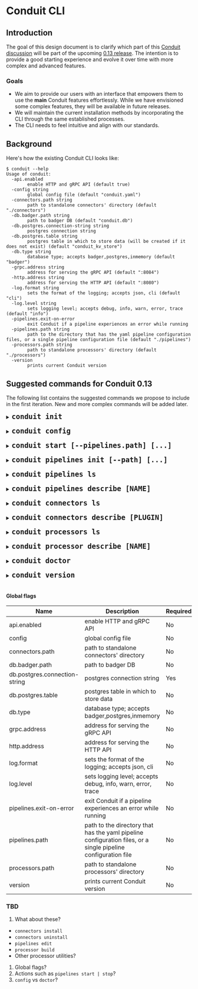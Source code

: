 # Conduit CLI

## Introduction

The goal of this design document is to clarify which part of this [Conduit discussion](https://github.com/ConduitIO/conduit/discussions/1642) will be part of the upcoming [0.13 release](https://github.com/ConduitIO/conduit/milestone/15). The intention is to provide a good starting experience and evolve it over time with more complex and advanced features.

### Goals

- We aim to provide our users with an interface that empowers them to use the **main** Conduit features effortlessly. While we have envisioned some complex features, they will be available in future releases.
- We will maintain the current installation methods by incorporating the CLI through the same established processes.
- The CLI needs to feel intuitive and align with our standards.

## Background

Here's how the existing Conduit CLI looks like:

```shell
$ conduit --help
Usage of conduit:
  -api.enabled
    	enable HTTP and gRPC API (default true)
  -config string
    	global config file (default "conduit.yaml")
  -connectors.path string
    	path to standalone connectors' directory (default "./connectors")
  -db.badger.path string
    	path to badger DB (default "conduit.db")
  -db.postgres.connection-string string
    	postgres connection string
  -db.postgres.table string
    	postgres table in which to store data (will be created if it does not exist) (default "conduit_kv_store")
  -db.type string
    	database type; accepts badger,postgres,inmemory (default "badger")
  -grpc.address string
    	address for serving the gRPC API (default ":8084")
  -http.address string
    	address for serving the HTTP API (default ":8080")
  -log.format string
    	sets the format of the logging; accepts json, cli (default "cli")
  -log.level string
    	sets logging level; accepts debug, info, warn, error, trace (default "info")
  -pipelines.exit-on-error
    	exit Conduit if a pipeline experiences an error while running
  -pipelines.path string
    	path to the directory that has the yaml pipeline configuration files, or a single pipeline configuration file (default "./pipelines")
  -processors.path string
    	path to standalone processors' directory (default "./processors")
  -version
    	prints current Conduit version
```

## Suggested commands for Conduit 0.13

The following list contains the suggested commands we propose to include in the first iteration. New and more complex commands will be added later.

<details>
<summary><code style="font-size: 19px; font-weight:bold;">conduit init</code></summary>

#### Description

- This command will initialize a Conduit working environment. 
- It does not require having conduit running.
- It won't require flags or arguments.
- Additional flags could be provided to specify the path.

#### Flags

|Flag name | Description | Required  | Default  |
|---|---|---|---|
| path  |  Where to initialize Conduit | No | `.` (current directory) |

#### `--help`

```bash
$ conduit init [--path PATH]

EXAMPLES
  $ conduit init
  $ conduit init --path ~/code/conduit-dir
```

</details>

<br/>

<details>
<summary><code style="font-size: 19px; font-weight:bold;">conduit config</code></summary>

#### Description

- This command will output the [Conduit configuration](https://github.com/ConduitIO/conduit/blob/05dbc275a724526f02779abb47b0ecc53f711485/pkg/conduit/config.go#L34) based on the default values and the user's configured settings that Conduit would use.
- It does not require having conduit running.


#### `--help`

```bash
$ conduit config
```

</details>

<br/>

<details>
<summary><code style="font-size: 19px; font-weight:bold;">conduit start [--pipelines.path] [...]</code></summary>

#### Description

- This command will start Conduit with all the configured pipelines, connectors, etc.
- It is equivalent to the current `conduit` command.

#### Flags

| Name | Description | Required | Default Value |
|------|-------------|----------|---------------|
| api.enabled | enable HTTP and gRPC API | No | true |
| config | global config file | No | "conduit.yaml" |
| connectors.path | path to standalone connectors' directory | No | "./connectors" |
| db.badger.path | path to badger DB | No | "conduit.db" |
| db.postgres.connection-string | postgres connection string | Yes |  |
| db.postgres.table | postgres table in which to store data | No | "conduit_kv_store" |
| db.type | database type; accepts badger,postgres,inmemory | No | "badger" |
| grpc.address | address for serving the gRPC API | No | ":8084" |
| http.address | address for serving the HTTP API | No | ":8080" |
| log.format | sets the format of the logging; accepts json, cli | No | "cli" |
| log.level | sets logging level; accepts debug, info, warn, error, trace | No | "info" |
| pipelines.exit-on-error | exit Conduit if a pipeline experiences an error while running | No |  |
| pipelines.path | path to the directory that has the yaml pipeline configuration files, or a single pipeline configuration file | No | "./pipelines" |
| processors.path | path to standalone processors' directory | No | "./processors" |
| version | prints current Conduit version | No |  |


#### `--help`

```bash
$ conduit start
```
</details>

<br/>

<details>
<summary><code style="font-size: 19px; font-weight:bold;">conduit pipelines init [--path] [...]</code></summary>

#### Description

- This command will initialize a pipeline.
- It does not require having conduit running.

#### Flags

| Name | Description | Required | Default Value |
|------|-------------|----------|---------------|
| path  |  Where to initialize a new pipeline | No | `.` (current directory) |

#### `--help`

```bash
$ conduit pipelines init
$ conduit pipelines init my-first-pipeline
```
</details>

<br/>

<details>
<summary><code style="font-size: 19px; font-weight:bold;">conduit pipelines ls</code></summary>

#### Description

- This command will list the running pipelines.
- It requires having conduit previously running.

#### `--help`

```bash
$ conduit pipelines ls
```
</details>

<br/>

<details>
<summary><code style="font-size: 19px; font-weight:bold;">conduit pipelines describe [NAME]</code></summary>

#### Description

- This command will describe the topology of the pipeline.
- It requires having conduit previously running.
- It requires the pipeline name as argument.

#### Arguments

| Name | Description | Required | Default Value |
|------|-------------|----------|---------------|
| name  |  pipeline name to describe | Yes | |


#### `--help`

```bash
$ conduit pipelines describe [NAME]

EXAMPLE:

$ conduit pipelines describe my-pipeline
Source: kafka
  Processor: avro.encode
Destination: kafka
```
</details>

<br/>

<details>
<summary><code style="font-size: 19px; font-weight:bold;">conduit connectors ls</code></summary>

#### Description

- This command will list all the available connectors.
- It requires having conduit previously running.

#### `--help`

```bash
$ conduit connectors ls
PLUGIN                          TYPE         PIPELINE
postgres@v0.2.0	                builtin      file-to-postgres
conduit-connector-http@0.1.0.   standalone   my-other-pipeline
```
</details>

<br/>

<details>
<summary><code style="font-size: 19px; font-weight:bold;">conduit connectors describe [PLUGIN]</code></summary>

#### Description

- This command will describe the connector configuration available.
- It requires having conduit previously running.

#### Arguments

| Name | Description | Required | Default Value |
|------|-------------|----------|---------------|
| plugin  |  plugin name and version | Yes | |


#### `--help`

```bash
$ conduit connnectors describe [PLUGIN]

EXAMPLE:

$ conduit connectors describe conduit-connector-http@0.1.0
NAME   DESCRIPTION                       REQUIRED  DEFAULT VALUE	EXAMPLE
url    HTTP URL to send requests to.     true		                  https://...
...
```
</details>

<br/>

<details>
<summary><code style="font-size: 19px; font-weight:bold;">conduit processors ls</code></summary>

#### Description

- This command will list all the available processors.
- It requires having conduit previously running.

#### `--help`

```bash
$ conduit processors ls
NAME			    TYPE      PIPELINE
avro.decode 	builtin   my-pipeline
avro.encode		builtin   my-pipeline
base64.decode	builtin   my-other-pipeline
```
</details>
<br/>

<details>
<summary><code style="font-size: 19px; font-weight:bold;">conduit processor describe [NAME]</code></summary>

#### Description

- This command will describe the processor configuration available.
- It requires having conduit previously running.
- It requires the processor name as argument.

#### Arguments

| Name | Description | Required | Default Value |
|------|-------------|----------|---------------|
| name  |  processor name | Yes | |


#### `--help`

```bash
$ conduit processor describe [NAME]

EXAMPLE:

$ conduit connectors describe avro.decode
# auth.basic.password
type: string
description: This option is required if auth.basic.username contains a value. If both auth.basic.username and auth.basic.password are empty basic authentication is disabled.

# auth.basic.username
type: string
...
```
</details>

<br/>

<details>
<summary><code style="font-size: 19px; font-weight:bold;">conduit doctor</code></summary>

#### Description

- This will check whether there’s a more up to date version of conduit and if some connectors / processors could also be updated.
- It requires having conduit previously running.

#### `--help`

```bash
$ conduit doctor
# returns version, checks if there's a newer version of conduit, plugin versions, etc.
```
</details>

<br/>

<details>
<summary><code style="font-size: 19px; font-weight:bold;">conduit version</code></summary>

#### Description

- This will return the existing Conduit version.
- It requires having conduit previously running.

#### `--help`

```bash
$ conduit version
```
</details>

<br/>

#### Global flags

| Name | Description | Required | Default Value |
|------|-------------|----------|---------------|
| api.enabled | enable HTTP and gRPC API | No | true |
| config | global config file | No | "conduit.yaml" |
| connectors.path | path to standalone connectors' directory | No | "./connectors" |
| db.badger.path | path to badger DB | No | "conduit.db" |
| db.postgres.connection-string | postgres connection string | Yes |  |
| db.postgres.table | postgres table in which to store data | No | "conduit_kv_store" |
| db.type | database type; accepts badger,postgres,inmemory | No | "badger" |
| grpc.address | address for serving the gRPC API | No | ":8084" |
| http.address | address for serving the HTTP API | No | ":8080" |
| log.format | sets the format of the logging; accepts json, cli | No | "cli" |
| log.level | sets logging level; accepts debug, info, warn, error, trace | No | "info" |
| pipelines.exit-on-error | exit Conduit if a pipeline experiences an error while running | No |  |
| pipelines.path | path to the directory that has the yaml pipeline configuration files, or a single pipeline configuration file | No | "./pipelines" |
| processors.path | path to standalone processors' directory | No | "./processors" |
| version | prints current Conduit version | No |  |


### TBD

1. What about these?
- `connectors install`
- `connectors uninstall`
- `pipelines edit`  
- `processor build`
- Other processor utilities?
1. Global flags?
1. Actions such as `pipelines start | stop`?
1. `config` vs `doctor`? 
